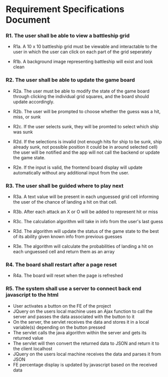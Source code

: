 # Requirement Specifications Document

### R1. The user shall be able to view a battleship grid

* R1a. A 10 x 10 battleship grid must be viewable and interactable to the user in which the user
can click on each part of the grid seperately

* R1b. A background image representing battleship will exist and
look clean

### R2. The user shall be able to update the game board

* R2a. The user must be able to modify the state of the game board through clicking the individual grid
squares, and the board should update accordingly.

* R2b. The user will be prompted to choose whether the guess was a hit, miss, or sunk

* R2c. If the user selects sunk, they will be promted to select which ship was sunk

* R2d. If the selections is invalid (not enough hits for ship to be sunk, ship already sunk, not possible position it could be in around selected cell) the user will be notified and the app will not call the backend or update the game state.

* R2e. If the input is valid, the frontend board display will update automatically without any additional input from the user.

### R3. The user shall be guided where to play next

* R3a. A text value will be present in each unguessed grid cell informing the user of the chance of landing a hit on that cell.

* R3b. After each attack an X or O will be added to represent hit or miss

* R3c. The calculation algorithm will take in info from the user's last guess
      
* R3d. The algorithm will update the status of the game state to the best of its ability given known info from previous guesses

* R3e. The algorithm will calculate the probabilities of landing a hit on each unguessed cell and return them as an array

### R4. The board shall restart after a page reset

* R4a. The board will reset when the page is refreshed

### R5. The system shall use a server to connect back end javascript to the html
- User activates a button on the FE of the project
- JQuery on the users local machine uses an Ajax function to call the server and passes the data associated with the button to it
- On the server, the servlet receives the data and stores it in a local variable(s) depending on the button pressed
- The servlet calls the java algorithm within the server and gets its returned value
- The servlet will then convert the returned data to JSON and return it to the client localhost
- JQuery on the users local machine receives the data and parses it from JSON
- FE percentage display is updated by javascript based on the received data
